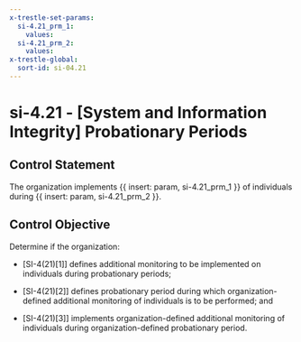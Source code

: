 ```yaml
---
x-trestle-set-params:
  si-4.21_prm_1:
    values:
  si-4.21_prm_2:
    values:
x-trestle-global:
  sort-id: si-04.21
---
```


# si-4.21 - \[System and Information Integrity\] Probationary Periods

## Control Statement

The organization implements {{ insert: param, si-4.21_prm_1 }} of individuals during {{ insert: param, si-4.21_prm_2 }}.

## Control Objective

Determine if the organization:

- \[SI-4(21)[1]\] defines additional monitoring to be implemented on individuals during probationary periods;

- \[SI-4(21)[2]\] defines probationary period during which organization-defined additional monitoring of individuals is to be performed; and

- \[SI-4(21)[3]\] implements organization-defined additional monitoring of individuals during organization-defined probationary period.
